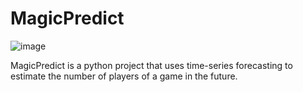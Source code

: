 # MagicPredict

![image](https://user-images.githubusercontent.com/79756986/156198136-0d46677e-4dfb-43ee-abda-44dad58f74a0.png)

MagicPredict is a python project that uses time-series forecasting to estimate the number of players of a game in the future.
